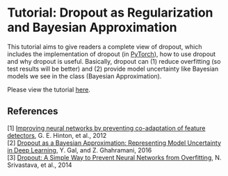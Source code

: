 # Tutorial: Dropout as Regularization and Bayesian Approximation

This tutorial aims to give readers a complete view of dropout, which includes the implementation of dropout (in [PyTorch](https://pytorch.org/)), how to use dropout and why dropout is useful. Basically, dropout can (1) reduce overfitting (so test results will be better) and (2) provide model uncertainty like Bayesian models we see in the class (Bayesian Approximation).

Please view the tutorial [here](https://xuwd11.github.io/Dropout/).


## References

[1] [Improving neural networks by preventing co-adaptation of feature detectors](https://arxiv.org/pdf/1207.0580.pdf), G. E. Hinton, et al., 2012  
[2] [Dropout as a Bayesian Approximation: Representing Model Uncertainty in Deep Learning](https://arxiv.org/pdf/1506.02142.pdf), Y. Gal, and Z. Ghahramani, 2016  
[3] [Dropout: A Simple Way to Prevent Neural Networks from
Overfitting](http://jmlr.org/papers/volume15/srivastava14a.old/srivastava14a.pdf), N. Srivastava, et al., 2014